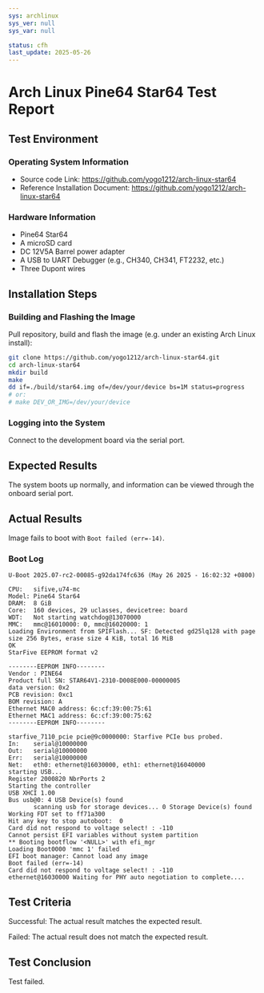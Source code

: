 ```yaml
---
sys: archlinux
sys_ver: null
sys_var: null

status: cfh
last_update: 2025-05-26
---
```


# Arch Linux Pine64 Star64 Test Report

## Test Environment

### Operating System Information

- Source code Link: https://github.com/yogo1212/arch-linux-star64
- Reference Installation Document: https://github.com/yogo1212/arch-linux-star64

### Hardware Information

- Pine64 Star64
- A microSD card
- DC 12V5A Barrel power adapter
- A USB to UART Debugger (e.g., CH340, CH341, FT2232, etc.)
- Three Dupont wires

## Installation Steps

### Building and Flashing the Image

Pull repository, build and flash the image (e.g. under an existing Arch Linux install):
```bash
git clone https://github.com/yogo1212/arch-linux-star64.git
cd arch-linux-star64
mkdir build
make
dd if=./build/star64.img of=/dev/your/device bs=1M status=progress
# or:
# make DEV_OR_IMG=/dev/your/device
```

### Logging into the System

Connect to the development board via the serial port.

## Expected Results

The system boots up normally, and information can be viewed through the onboard serial port.

## Actual Results

Image fails to boot with `Boot failed (err=-14)`.

### Boot Log

```log
U-Boot 2025.07-rc2-00085-g92da174fc636 (May 26 2025 - 16:02:32 +0800)

CPU:   sifive,u74-mc
Model: Pine64 Star64
DRAM:  8 GiB
Core:  160 devices, 29 uclasses, devicetree: board
WDT:   Not starting watchdog@13070000
MMC:   mmc@16010000: 0, mmc@16020000: 1
Loading Environment from SPIFlash... SF: Detected gd25lq128 with page size 256 Bytes, erase size 4 KiB, total 16 MiB
OK
StarFive EEPROM format v2

--------EEPROM INFO--------
Vendor : PINE64
Product full SN: STAR64V1-2310-D008E000-00000005
data version: 0x2
PCB revision: 0xc1
BOM revision: A
Ethernet MAC0 address: 6c:cf:39:00:75:61
Ethernet MAC1 address: 6c:cf:39:00:75:62
--------EEPROM INFO--------

starfive_7110_pcie pcie@9c0000000: Starfive PCIe bus probed.
In:    serial@10000000
Out:   serial@10000000
Err:   serial@10000000
Net:   eth0: ethernet@16030000, eth1: ethernet@16040000
starting USB...
Register 2000820 NbrPorts 2
Starting the controller
USB XHCI 1.00
Bus usb@0: 4 USB Device(s) found
       scanning usb for storage devices... 0 Storage Device(s) found
Working FDT set to ff71a300
Hit any key to stop autoboot:  0
Card did not respond to voltage select! : -110
Cannot persist EFI variables without system partition
** Booting bootflow '<NULL>' with efi_mgr
Loading Boot0000 'mmc 1' failed
EFI boot manager: Cannot load any image
Boot failed (err=-14)
Card did not respond to voltage select! : -110
ethernet@16030000 Waiting for PHY auto negotiation to complete....
```

## Test Criteria

Successful: The actual result matches the expected result.

Failed: The actual result does not match the expected result.

## Test Conclusion

Test failed.